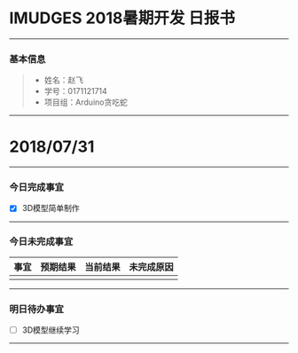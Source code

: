# IMUDGES 2018暑期开发 日报书
--------


### 基本信息
> * 姓名：赵飞
> * 学号：0171121714
> * 项目组：Arduino贪吃蛇

--------


# 2018/07/31

--------

### 今日完成事宜
- [x] 3D模型简单制作



------
### 今日未完成事宜

| 事宜                   |预期结果     | 当前结果    | 未完成原因     | 
| --------- | -------- |------------| ------------  |
| | | |  |

-------
### 明日待办事宜
- [ ] 3D模型继续学习
 
--------
